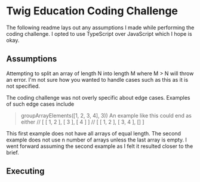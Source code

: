 # Twig Education Coding Challenge
The following readme lays out any assumptions I made while performing the coding challenge. I opted to use TypeScript over JavaScript which I hope is okay.
## Assumptions
Attempting to split an array of length N into length M where M > N will throw an error. I'm not sure how you wanted to handle cases such as this as it is not specified.

The coding challenge was not overly specific about edge cases. Examples of such edge cases include

> groupArrayElements([1, 2, 3, 4], 3))
> An example like this could end as either
>	// [ [ 1, 2 ], [ 3 ], [ 4 ] ]
> // [ [ 1, 2 ], [ 3, 4 ], [] ]

This first example does not have all arrays of equal length. The second example does not use n number of arrays unless the last array is empty. I went forward assuming the second example as I felt it resulted closer to the brief.
## Executing
